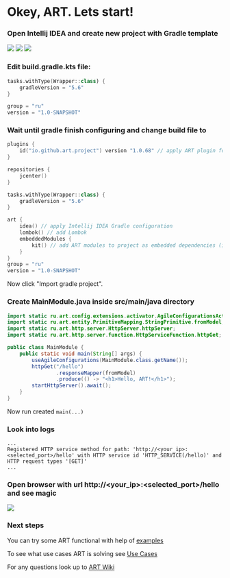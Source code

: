 # Okey, ART. Lets start!

### Open Intellij IDEA and create new project with Gradle template
![](https://i.ibb.co/9q93W4y/2019-08-26-140804.png)
![](https://i.ibb.co/BNRz30D/image.png)
![](https://i.ibb.co/Th3Dqvy/image.png)

### Edit build.gradle.kts file:
```kotlin
tasks.withType(Wrapper::class) {
    gradleVersion = "5.6"
}

group = "ru"
version = "1.0-SNAPSHOT"
```

### Wait until gradle finish configuring and change build file to
```kotlin
plugins {
    id("io.github.art.project") version "1.0.68" // apply ART plugin for simplify project Gradle configuring
}

repositories {
    jcenter()
}

tasks.withType(Wrapper::class) {
    gradleVersion = "5.6"
}

art {
    idea() // apply Intellij IDEA Gradle configuration
    lombok() // add Lombok
    embeddedModules {
        kit() // add ART modules to project as embedded dependencies (include into result *jar)
    }
}
group = "ru"
version = "1.0-SNAPSHOT"
```
Now click "Import gradle project".

### Create MainModule.java inside src/main/java directory
``` java
import static ru.art.config.extensions.activator.AgileConfigurationsActivator.useAgileConfigurations;
import static ru.art.entity.PrimitiveMapping.StringPrimitive.fromModel;
import static ru.art.http.server.HttpServer.httpServer;
import static ru.art.http.server.function.HttpServiceFunction.httpGet;

public class MainModule {
    public static void main(String[] args) {
        useAgileConfigurations(MainModule.class.getName());
        httpGet("/hello")
                .responseMapper(fromModel)
                .produce(() -> "<h1>Hello, ART!</h1>");
        startHttpServer().await();
    }
}
```
Now run created `main(...)`

### Look into logs
```
...
Registered HTTP service method for path: 'http://<your_ip>:<selected_port>/hello' with HTTP service id 'HTTP_SERVICE(/hello)' and HTTP request types '[GET]'
...
```

### Open browser with url http://<your_ip>:<selected_port>/hello and see magic
![](https://i.ibb.co/x53YDpR/image.png)

### Next steps
You can try some ART functional with help of [examples](https://github.com/art-community/ART/wiki/Examples)

To see what use cases  ART is solving see [Use Cases](https://github.com/art-community/ART/wiki/Use-cases)

For any questions look up to [ART Wiki](https://github.com/art-community/ART/wiki)